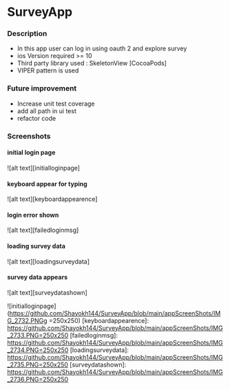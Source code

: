 # SurveyApp

### Description
* In this app user can log in using oauth 2 and explore survey
* ios Version required >= 10
* Third party library used : SkeletonView [CocoaPods]
* VIPER pattern is used

### Future improvement
* Increase unit test coverage
* add all path in ui test
* refactor code

### Screenshots

#### initial login page
![alt text][initialloginpage]

#### keyboard appear for typing
![alt text][keyboardappearence]

#### login error shown
![alt text][failedloginmsg]

#### loading survey data
![alt text][loadingsurveydata]

#### survey data appears
![alt text][surveydatashown]

![initialloginpage](https://github.com/Shayokh144/SurveyApp/blob/main/appScreenShots/IMG_2732.PNGg =250x250)
[keyboardappearence]: https://github.com/Shayokh144/SurveyApp/blob/main/appScreenShots/IMG_2733.PNG=250x250
[failedloginmsg]: https://github.com/Shayokh144/SurveyApp/blob/main/appScreenShots/IMG_2734.PNG=250x250
[loadingsurveydata]: https://github.com/Shayokh144/SurveyApp/blob/main/appScreenShots/IMG_2735.PNG=250x250
[surveydatashown]: https://github.com/Shayokh144/SurveyApp/blob/main/appScreenShots/IMG_2736.PNG=250x250
